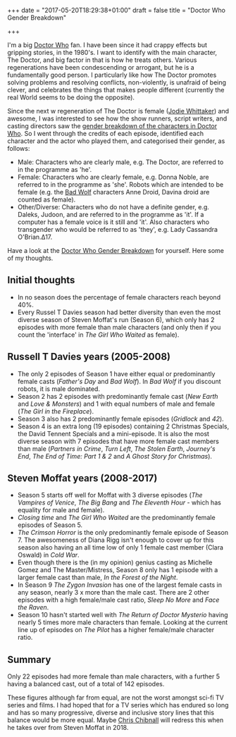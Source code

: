 +++
date = "2017-05-20T18:29:38+01:00"
draft = false
title = "Doctor Who Gender Breakdown"

+++

I'm a big [Doctor Who](http://www.bbc.co.uk/doctorwho/) fan. I have been since it had crappy effects but gripping stories, in the 1980's. I want to identify with the main character, The Doctor, and big factor in that is how he treats others. Various regenerations have been condescending or arrogant, but he is a fundamentally good person. I particularly like how The Doctor promotes solving problems and resolving conflicts, non-violently, is unafraid of being clever, and celebrates the things that makes people different (currently the real World seems to be doing the opposite).

Since the next w regeneration of The Doctor is female ([Jodie Whittaker](https://en.wikipedia.org/wiki/Jodie_Whittaker)) and awesome, I was interested to see how the show runners, script writers, and casting directors saw the [gender breakdown of the characters in Doctor Who](http://darkmattersheep.uk/doctorwho/). So I went through the credits of each episode, identified each character and the actor who played them, and categorised their gender, as follows:

- <span class="cell-M">Male: </span>Characters who are clearly male, e.g. The Doctor, are referred to in the programme as 'he'.
- <span class="cell-F">Female: </span>Characters who are clearly female, e.g. Donna Noble, are referred to in the programme as 'she'. Robots which are intended to be female (e.g. the [Bad Wolf](http://darkmattersheep.uk/doctorwho/#season1) characters Anne Droid, Davina droid are counted as female).
- <span class="cell-O">Other/Diverse: </span>Characters who do not have a definite gender, e.g. Daleks, Judoon, and are referred to in the programme as 'it'. If a computer has a female voice is it still and 'it'. Also characters who transgender who would be referred to as 'they', e.g. Lady Cassandra O'Brian.&Delta;17.

Have a look at the [Doctor Who Gender Breakdown](http://darkmattersheep.uk/doctorwho/) for yourself. Here some of my thoughts.

## Initial thoughts
- In no season does the percentage of female characters reach beyond 40%.
- Every Russel T Davies season had better diversity than even the most diverse season of Steven Moffat's run (Season 6), which only has 2 episodes with more female than male characters (and only then if you count the 'interface' in _The Girl Who Waited_ as female).

## Russell T Davies years (2005-2008)
- The only 2 episodes of Season 1 have either equal or predominantly female casts (_Father's Day_ and _Bad Wolf_). In _Bad Wolf_ if you discount robots, it is male dominated.
- Season 2 has 2 episodes with predominantly female cast (_New Earth_ and _Love &amp; Monsters_) and 1 with equal numbers of male and female (_The Girl in the Fireplace_).
- Season 3 also has 2 predominantly female episodes (_Gridlock_ and _42_).
- Season 4 is an extra long (19 episodes) containing 2 Christmas Specials, the David Tennent Specials and a mini-episode. It is also the most diverse season with 7 episodes that have more female cast members than male (_Partners in Crime_, _Turn Left_, _The Stolen Earth_, _Journey's End_, _The End of Time: Part 1 &amp; 2_ and _A Ghost Story for Christmas_).

## Steven Moffat years (2008-2017)
- Season 5 starts off well for Moffat with 3 diverse episodes (_The Vampires of Venice_, _The Big Bang_ and _The Eleventh Hour_ - which has equality for male and female).
- _Closing time_ and _The Girl Who Waited_ are the predominantly female episodes of Season 5.
- _The Crimson Horror_ is the only predominantly female episode of Season 7. The awesomeness of Diana Rigg isn't enough to cover up for this season also having an all time low of only 1 female cast member (Clara Oswald) in _Cold War_.
- Even though there is the (in my opinion) genius casting as Michelle Gomez and The Master/Mistress, Season 8 only has 1 episode with a larger female cast than male, _In the Forest of the Night_.
- In Season 9 _The Zygon Invasion_ has one of the largest female casts in any season, nearly 3 x more than the male cast. There are 2 other episodes with a high female/male cast ratio, _Sleep No More_ and _Face the Raven_.
- Season 10 hasn't started well with _The Return of Doctor Mysterio_ having nearly 5 times more male characters than female. Looking at the current line up of episodes on _The Pilot_ has a higher female/male character ratio.


## Summary
Only 22 episodes had more female than male characters, with a further 5 having a balanced cast, out of a total of 142 episodes.

These figures although far from equal, are not the worst amongst sci-fi TV series and films. I had hoped that for a TV series which has endured so long and has so many progressive, diverse and inclusive story lines that this balance would be more equal. Maybe [Chris Chibnall](https://en.wikipedia.org/wiki/Chris_Chibnall) will redress this when he takes over from Steven Moffat in 2018.
